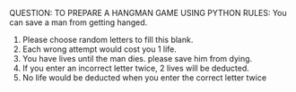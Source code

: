QUESTION:
TO PREPARE A HANGMAN GAME USING PYTHON
RULES:
You can save a man from getting hanged.
1. Please choose random letters to fill this blank.
2. Each wrong attempt would cost you 1 life.
3. You have lives until the man dies. please save him from dying.
4. If you enter an incorrect letter twice, 2 lives will be deducted.
5. No life would be deducted when you enter the correct letter twice

